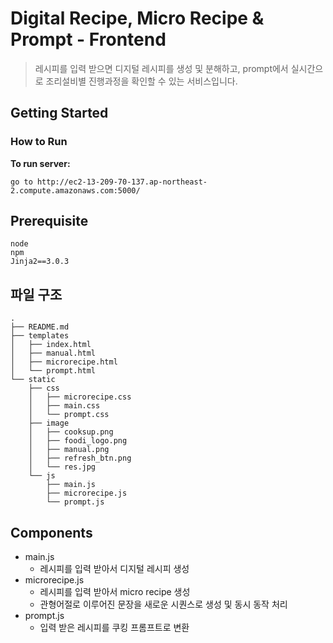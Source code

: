 # Digital Recipe, Micro Recipe & Prompt - Frontend

> 레시피를 입력 받으면 디지털 레시피를 생성 및 분해하고, prompt에서 실시간으로 조리설비별 진행과정을 확인할 수 있는 서비스입니다.


## Getting Started

### How to Run

**To run server:**

```
go to http://ec2-13-209-70-137.ap-northeast-2.compute.amazonaws.com:5000/
```

## Prerequisite
```
node
npm
Jinja2==3.0.3
```


## 파일 구조

```
.
├── README.md
├── templates
│   ├── index.html
│   ├── manual.html
│   ├── microrecipe.html
│   └── prompt.html
└── static
    ├── css
    │   ├── microrecipe.css
    │   ├── main.css
    │   └── prompt.css
    ├── image
    │   ├── cooksup.png
    │   ├── foodi_logo.png
    │   ├── manual.png
    │   ├── refresh_btn.png
    │   └── res.jpg
    └── js
        ├── main.js
        ├── microrecipe.js
        └── prompt.js
```

## Components
- main.js
  - 레시피를 입력 받아서 디지털 레시피 생성
- microrecipe.js
  - 레시피를 입력 받아서 micro recipe 생성
  - 관형어절로 이루어진 문장을 새로운 시퀀스로 생성 및 동시 동작 처리
- prompt.js
  - 입력 받은 레시피를 쿠킹 프롬프트로 변환
